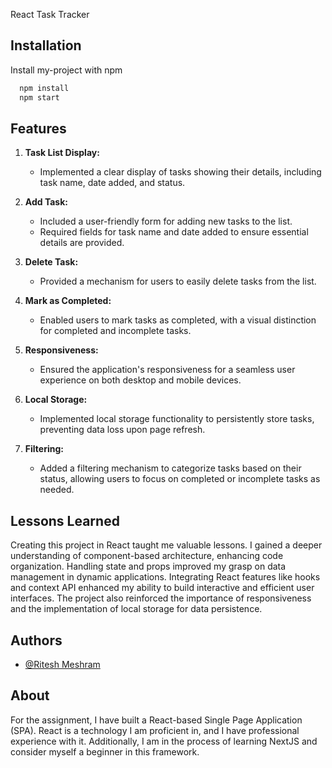 
React Task Tracker




## Installation

Install my-project with npm

```bash
  npm install 
  npm start
```
    


## Features

1. **Task List Display:**
   - Implemented a clear display of tasks showing their details, including task name, date added, and status.

2. **Add Task:**
   - Included a user-friendly form for adding new tasks to the list.
   - Required fields for task name and date added to ensure essential details are provided.

3. **Delete Task:**
   - Provided a mechanism for users to easily delete tasks from the list.

4. **Mark as Completed:**
   - Enabled users to mark tasks as completed, with a visual distinction for completed and incomplete tasks.

5. **Responsiveness:**
   - Ensured the application's responsiveness for a seamless user experience on both desktop and mobile devices.

6. **Local Storage:**
   - Implemented local storage functionality to persistently store tasks, preventing data loss upon page refresh.

7. **Filtering:**
   - Added a filtering mechanism to categorize tasks based on their status, allowing users to focus on completed or incomplete tasks as needed.








## Lessons Learned

Creating this project in React taught me valuable lessons. I gained a deeper understanding of component-based architecture, enhancing code organization. Handling state and props improved my grasp on data management in dynamic applications. Integrating React features like hooks and context API enhanced my ability to build interactive and efficient user interfaces. The project also reinforced the importance of responsiveness and the implementation of local storage for data persistence.

<!-- 
## Optimizations

Optimizations:

Modularized code for better organization.
Improved code reusability.
Minified and bundled files for faster loading.
Enhanced semantic HTML for accessibility.
Added ARIA roles and keyboard navigation.
Ensured sufficient contrast and alt text for accessibility. -->

## Authors

- [@Ritesh Meshram](https://www.linkedin.com/in/ritesh-meshram/)


## About

For the assignment, I have built a React-based Single Page Application (SPA). React is a technology I am proficient in, and I have professional experience with it. Additionally, I am in the process of learning NextJS and consider myself a beginner in this framework.

